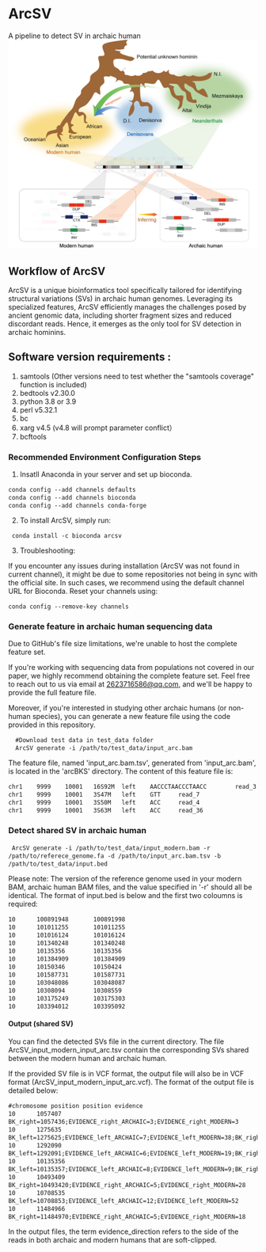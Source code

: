# ArcSV
A pipeline to detect SV in archaic human
<br/>
![This is an image](https://github.com/xuxif/ArcSV/blob/main/Figure1_github.png )
<br/>
##
## Workflow of ArcSV <br />
ArcSV is a unique bioinformatics tool specifically tailored for identifying structural variations (SVs) in archaic human genomes. Leveraging its specialized features, ArcSV efficiently manages the challenges posed by ancient genomic data, including shorter fragment sizes and reduced discordant reads. Hence, it emerges as the only tool for SV detection in archaic hominins.

## Software version requirements : <br />
1. samtools (Other versions need to test whether the "samtools coverage" function is included)<br />
2. bedtools v2.30.0<br />
3. python 3.8 or 3.9 <br />
4. perl v5.32.1<br />
5. bc <br />
6. xarg v4.5 (v4.8 will prompt parameter conflict）
7. bcftools
### Recommended Environment Configuration Steps

1. Insatll Anaconda in your server and set up bioconda.
 ```
conda config --add channels defaults
conda config --add channels bioconda
conda config --add channels conda-forge
 ```

2. To install ArcSV, simply run:
 
 ```
  conda install -c bioconda arcsv 
  ```
3. Troubleshooting:
   
If you encounter any issues during installation (ArcSV was not found in current channel), it might be due to some repositories not being in sync with the official site. In such cases, we recommend using the default channel URL for Bioconda. Reset your channels using:
 ```
conda config --remove-key channels
 ```

### Generate feature in archaic human sequencing data
Due to GitHub's file size limitations, we're unable to host the complete feature set. 

If you're working with sequencing data from populations not covered in our paper, we highly recommend obtaining the complete feature set. Feel free to reach out to us via email at 2623716586@qq.com, and we'll be happy to provide the full feature file.

Moreover, if you're interested in studying other archaic humans (or non-human species), you can generate a new feature file using the code provided in this repository.

```
  #Download test data in test_data folder
  ArcSV generate -i /path/to/test_data/input_arc.bam 
  ```
The feature file, named 'input_arc.bam.tsv', generated from 'input_arc.bam', is located in the 'arcBKS' directory. The content of this feature file is:
```
chr1    9999    10001   16S92M  left    AACCCTAACCCTAACC        read_3
chr1    9999    10001   3S47M   left    GTT     read_7
chr1    9999    10001   3S50M   left    ACC     read_4
chr1    9999    10001   3S63M   left    ACC     read_36
```

### Detect shared SV in archaic human
 ```
  ArcSV generate -i /path/to/test_data/input_modern.bam -r /path/to/referece_genome.fa -d /path/to/input_arc.bam.tsv -b /path/to/test_data/input.bed
  ```
Please note: The version of the reference genome used in your modern BAM, archaic human BAM files, and the value specified in '-r' should all be identical. The format of input.bed is below and the first two coloumns is required:
```
10      100891948       100891998
10      101011255       101011255
10      101016124       101016124
10      101340248       101340248
10      10135356        10135356
10      101384909       101384909
10      10150346        10150424
10      101587731       101587731
10      103048086       103048087
10      10308094        10308559
10      103175249       103175303
10      103394012       103395092
```
#### Output (shared SV)
You can find the detected SVs file in the current directory. The file ArcSV_input_modern_input_arc.tsv contain the corresponding SVs shared between the modern human and archaic human.

If the provided SV file is in VCF format, the output file will also be in VCF format (ArcSV_input_modern_input_arc.vcf). The format of the output file is detailed below:
```
#chromosome position position evidence
10      1057407 BK_right=1057436;EVIDENCE_right_ARCHAIC=3;EVIDENCE_right_MODERN=3
10      1275635 BK_left=1275625;EVIDENCE_left_ARCHAIC=7;EVIDENCE_left_MODERN=38;BK_right=1275644;EVIDENCE_right_ARCHAIC=15;EVIDENCE_right_MODERN=47
10      1292090 BK_left=1292091;EVIDENCE_left_ARCHAIC=6;EVIDENCE_left_MODERN=19;BK_right=1292108;EVIDENCE_right_ARCHAIC=8;EVIDENCE_right_MODERN=16
10      10135356        BK_left=10135357;EVIDENCE_left_ARCHAIC=8;EVIDENCE_left_MODERN=9;BK_right=10135370;EVIDENCE_right_ARCHAIC=7;EVIDENCE_right_MODERN=14
10      10493409        BK_right=10493420;EVIDENCE_right_ARCHAIC=5;EVIDENCE_right_MODERN=28
10      10708535        BK_left=10708853;EVIDENCE_left_ARCHAIC=12;EVIDENCE_left_MODERN=52
10      11484966        BK_right=11484970;EVIDENCE_right_ARCHAIC=5;EVIDENCE_right_MODERN=18
```
In the output files, the term evidence_direction refers to the side of the reads in both archaic and modern humans that are soft-clipped. 
